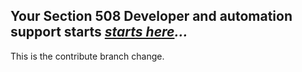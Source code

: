 ## Your Section 508 Developer and automation support starts *[starts here](https://akingkci.github.io/Dev-Intro/)...*

This is the contribute branch change.

